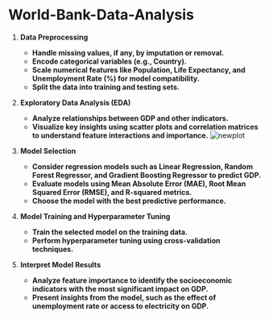 # World-Bank-Data-Analysis

1. **Data Preprocessing**
    - **Handle missing values, if any, by imputation or removal.**
    - **Encode categorical variables (e.g., Country).**
    - **Scale numerical features like Population, Life Expectancy, and Unemployment Rate (%) for model compatibility.**
    - **Split the data into training and testing sets.**
  
      
2. **Exploratory Data Analysis (EDA)**
    - **Analyze relationships between GDP and other indicators.**
    - **Visualize key insights using scatter plots and correlation matrices to understand feature interactions and importance.**
    ![newplot](https://github.com/user-attachments/assets/6f587f42-3ad2-434e-b1b8-a68dd1a9f2c9)

  
      
3. **Model Selection**
    - **Consider regression models such as Linear Regression, Random Forest Regressor, and Gradient Boosting Regressor to predict GDP.**
    - **Evaluate models using Mean Absolute Error (MAE), Root Mean Squared Error (RMSE), and R-squared metrics.**
    - **Choose the model with the best predictive performance.**
  
      
4. **Model Training and Hyperparameter Tuning**
    - **Train the selected model on the training data.**
    - **Perform hyperparameter tuning using cross-validation techniques.**
  
      
5. **Interpret Model Results**
    - **Analyze feature importance to identify the socioeconomic indicators with the most significant impact on GDP.**
    - **Present insights from the model, such as the effect of unemployment rate or access to electricity on GDP.**
